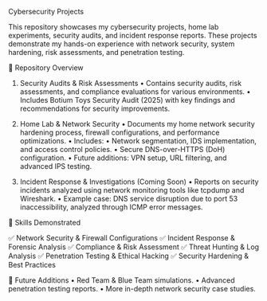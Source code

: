 Cybersecurity Projects

This repository showcases my cybersecurity projects, home lab experiments, security audits, and incident response reports. These projects demonstrate my hands-on experience with network security, system hardening, risk assessments, and penetration testing.

🔹 Repository Overview

1. Security Audits & Risk Assessments
	•	Contains security audits, risk assessments, and compliance evaluations for various environments.
	•	Includes Botium Toys Security Audit (2025) with key findings and recommendations for security improvements.

2. Home Lab & Network Security
	•	Documents my home network security hardening process, firewall configurations, and performance optimizations.
	•	Includes:
	•	Network segmentation, IDS implementation, and access control policies.
	•	Secure DNS-over-HTTPS (DoH) configuration.
	•	Future additions: VPN setup, URL filtering, and advanced IPS testing.

3. Incident Response & Investigations (Coming Soon)
	•	Reports on security incidents analyzed using network monitoring tools like tcpdump and Wireshark.
	•	Example case: DNS service disruption due to port 53 inaccessibility, analyzed through ICMP error messages.

🔹 Skills Demonstrated

✅ Network Security & Firewall Configurations
✅ Incident Response & Forensic Analysis
✅ Compliance & Risk Assessment
✅ Threat Hunting & Log Analysis
✅ Penetration Testing & Ethical Hacking
✅ Security Hardening & Best Practices

🔹 Future Additions
	•	Red Team & Blue Team simulations.
	•	Advanced penetration testing reports.
	•	More in-depth network security case studies.
